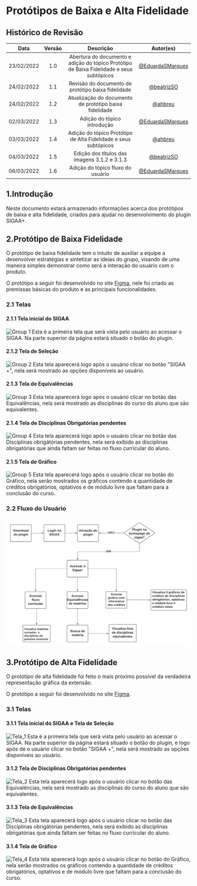 # Protótipos de Baixa e Alta Fidelidade

## Histórico de Revisão

|Data|Versão|Descrição|Autor(es)|
|:--:|:--:|:--:|:--:|
|23/02/2022|1.0|Abertura do documento e adição do tópico Protótipo de Baixa Fidelidade e seus subtópicos|[@EduardaSMarques](https://github.com/EduardaSMarques)|
|24/02/2022|1.1|Revisão do documento de protótipo baixa fidelidade|[@beatrizSO](https://github.com/beatrizSO)|
|24/02/2022|1.2|Atualização do documento de protótipo baixa fidelidade|[@ahbreu](https://github.com/ahbreu)|
|02/03/2022|1.3|Adição do tópico introdução |[@EduardaSMarques](https://github.com/EduardaSMarques)|
|03/03/2022|1.4|Adição do tópico Protótipo de Alta Fidelidade e seus subtópicos|[@ahbreu](https://github.com/ahbreu)|
|04/03/2022|1.5|Edição dos títulos das imagens 3.1.2 e 3.1.3|[@beatrizSO](https://github.com/beatrizSO)|
|06/03/2022|1.6|Adição do tópico fluxo do usuário |[@EduardaSMarques](https://github.com/EduardaSMarques)|


## 1.Introdução

Neste documento estará armazenado informações acerca dos protótipos de baixa e alta fidelidade, criados para ajudar no desenvolvimento do plugin SIGAA+.

## 2.Protótipo de Baixa Fidelidade
 
O protótipo de baixa fidelidade tem o intuito de auxiliar a equipe a desenvolver estratégias e sintetizar as ideias do grupo, visando de uma maneira simples demonstrar como será a interação do usuário com o produto.

 O protótipo a seguir foi desenvolvido no site [Figma](https://www.figma.com/file/0cItStyTdqlQQzvB0TiH7s/Untitled?node-id=0%3A1), nele foi criado as premissas básicas do produto e as principais funcionalidades.

### 2.1 Telas

#### 2.1.1 Tela inicial do SIGAA
![Group 1](https://user-images.githubusercontent.com/56367128/155628654-e9fad280-9741-46eb-9d5d-7394094e5beb.png)
Esta é a primeira tela que será vista pelo usuário ao acessar o SIGAA. Na parte superior da página estará situado o botão do plugin.

#### 2.1.2 Tela de Seleção
![Group 2](https://user-images.githubusercontent.com/56367128/155628653-a22e93e2-9f3a-43b7-aa24-cd5403d0a4be.png)
Esta tela aparecerá logo após o usuário clicar no botão "SIGAA +", nela será mostrado as opções disponíveis ao usuário. 

#### 2.1.3 Tela de Equivalências
![Group 3](https://user-images.githubusercontent.com/56367128/155628650-8b393f6f-ecd0-4d0a-97db-3d21b5aa989c.png)
Esta tela aparecerá logo após o usuário clicar no botão das Equivalências, nela será mostrado as disciplinas do curso do aluno que são equivalentes. 

#### 2.1.4 Tela de Disciplinas Obrigatórias pendentes
![Group 4](https://user-images.githubusercontent.com/56367128/155628648-b4d7be01-ab0e-4cee-9cbf-8b4bd939a1dd.png)
Esta tela aparecerá logo após o usuário clicar no botão das Disciplinas obrigátórias pendentes, nela será exibido as disciplinas obrigatórias que ainda faltam ser feitas no fluxo curricular do aluno. 

#### 2.1.5 Tela de Gráfico
![Group 5](https://user-images.githubusercontent.com/56367128/155628643-e4b26bee-dbf3-40e1-b26a-33e43fc937fc.png)
Esta tela aparecerá logo após o usuário clicar no botão do Gráfico, nela serão mostrados os gráficos contendo a quantidade de créditos obrigatórios, optativos e de módulo livre que faltam para a conclusão do curso.

### 2.2 Fluxo do Usuário
![FluxoUser](https://github.com/fga-eps-mds/2021.2-Sigaa-Plus/blob/c3759115284660f18f26863d017086f15d211cc2/docs/assets/images/FluxoUser.png)

## 3.Protótipo de Alta Fidelidade

O protótipo de alta fidelidade foi feito o mais próximo possível da verdadeira representação gráfica da extensão.

 O protótipo a seguir foi desenvolvido no site [Figma](https://www.figma.com/file/kzVgAlaupPBHq35jsJhFoi/MDS-Alta-Fidelidade?node-id=4%3A129).
 
### 3.1 Telas

#### 3.1.1 Tela inicial do SIGAA e Tela de Seleção
![Tela_1](https://user-images.githubusercontent.com/56367128/156667906-9b702c07-5be6-48d2-8e7b-d9c37e309bed.png)
Esta é a primeira tela que será vista pelo usuário ao acessar o SIGAA. Na parte superior da página estará situado o botão do plugin, e logo após de o usuário clicar no botão "SIGAA +", nela será mostrado as opções disponíveis ao usuário.

#### 3.1.2 Tela de Disciplinas Obrigatórias pendentes
![Tela_2](https://user-images.githubusercontent.com/56367128/156668538-84c4051c-16a1-49a6-a93b-50343051e4ad.png)
Esta tela aparecerá logo após o usuário clicar no botão das Equivalências, nela será mostrado as disciplinas do curso do aluno que são equivalentes. 

#### 3.1.3 Tela de Equivalências
![Tela_3](https://user-images.githubusercontent.com/56367128/156668319-6d01a90f-c016-44d1-b6be-8e182423ef0d.png)
Esta tela aparecerá logo após o usuário clicar no botão das Disciplinas obrigátórias pendentes, nela será exibido as disciplinas obrigatórias que ainda faltam ser feitas no fluxo curricular do aluno. 

#### 3.1.4 Tela de Gráfico
![Tela_4](https://user-images.githubusercontent.com/56367128/156668387-e6cda225-1303-4737-86bd-9859e03d19ed.png)
Esta tela aparecerá logo após o usuário clicar no botão do Gráfico, nela serão mostrados os gráficos contendo a quantidade de créditos obrigatórios, optativos e de módulo livre que faltam para a conclusão do curso.
